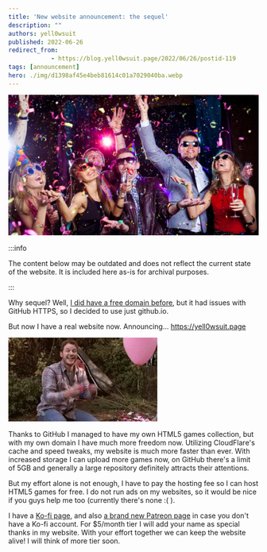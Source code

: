 ```yaml
---
title: 'New website announcement: the sequel'
description: ""
authors: yell0wsuit
published: 2022-06-26
redirect_from: 
            - https://blog.yell0wsuit.page/2022/06/26/postid-119
tags: [announcement]
hero: ./img/d1398af45e4beb81614c01a7029040ba.webp
---
```


![](./img/d1398af45e4beb81614c01a7029040ba.webp)

:::info

The content below may be outdated and does not reflect the current state of the website. It is included here as-is for archival purposes.

:::

Why sequel? Well, [I did have a free domain before](/2021/11/14/new-website), but it had issues with GitHub HTTPS, so I decided to use just github.io.

But now I have a real website now. Announcing... https://yell0wsuit.page

<!--truncate-->

![Celebrate gif](./img/Cnnx.webp)

Thanks to GitHub I managed to have my own HTML5 games collection, but with my own domain I have much more freedom now. Utilizing CloudFlare's cache and speed tweaks, my website is much more faster than ever. With increased storage I can upload more games now, on GitHub there's a limit of 5GB and generally a large repository definitely attracts their attentions.

But my effort alone is not enough, I have to pay the hosting fee so I can host HTML5 games for free. I do not run ads on my websites, so it would be nice if you guys help me too (currently there's none :( ).

I have a [Ko-fi page](https://ko-fi.com/yell0wsuit), and also [a brand new Patreon page](http://patreon.com/yell0wsuit) in case you don't have a Ko-fi account. For \$5/month tier I will add your name as special thanks in my website. With your effort together we can keep the website alive! I will think of more tier soon.
